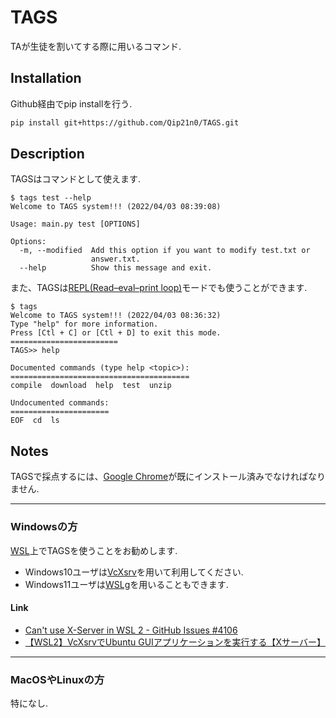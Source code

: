 # TAGS
TAが生徒を割いてする際に用いるコマンド. 

## Installation
Github経由でpip installを行う.
```bash
pip install git+https://github.com/Qip21n0/TAGS.git
```

## Description
TAGSはコマンドとして使えます. 
```
$ tags test --help
Welcome to TAGS system!!! (2022/04/03 08:39:08)

Usage: main.py test [OPTIONS]

Options:
  -m, --modified  Add this option if you want to modify test.txt or
                  answer.txt.
  --help          Show this message and exit.
```

また、TAGSは[REPL(Read–eval–print loop)](https://ja.wikipedia.org/wiki/REPL)モードでも使うことができます.
```
$ tags
Welcome to TAGS system!!! (2022/04/03 08:36:32)
Type "help" for more information.
Press [Ctl + C] or [Ctl + D] to exit this mode.
======================== 
TAGS>> help

Documented commands (type help <topic>):
========================================
compile  download  help  test  unzip

Undocumented commands:
======================
EOF  cd  ls
```

## Notes
TAGSで採点するには、[Google Chrome](https://www.google.com/intl/ja/chrome/)が既にインストール済みでなければなりません. 

---
### **Windows**の方

[WSL](https://docs.microsoft.com/ja-jp/windows/wsl/install)上でTAGSを使うことをお勧めします.

- Windows10ユーザは[VcXsrv](https://sourceforge.net/projects/vcxsrv/)を用いて利用してください. 
- Windows11ユーザは[WSLg](https://github.com/microsoft/wslg)を用いることもできます.

#### Link
- [Can't use X-Server in WSL 2 - GitHub Issues #4106](https://github.com/microsoft/WSL/issues/4106)
- [【WSL2】VcXsrvでUbuntu GUIアプリケーションを実行する【Xサーバー】](https://tamnology.com/wsl2-vcxsrv/)

---
### MacOSやLinuxの方
特になし.